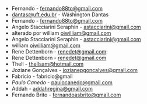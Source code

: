 * Fernando - fernando88to@gmail.com
* dantas@uft.edu.br - Washington Dantas
* Fernando - fernando88to@gmail.com
* Angelo Stacciarini Seraphin - astacciarini@gmail.com 
* alterado por william oiwilliam@gmail.com
* Angelo Stacciarini Seraphin - astacciarini@gmail.com 
* william oiwilliam@gmail.com
* Rene Dettenborn - renedet@gmail.com:
* Rene Dettenborn - renedet@gmail.com
* Thell	- thellsam@hotmail.com
* Joziane Gonçalves - jozianepgoncalves@gmail.com
* Fabricio - fabricio@gmail
* *Paulo Canedo* - paulocanedo@gmail.com
* Addah - addahregina@gmail.com
* Fernando Brito - fernandoasbrito@gmail.com
